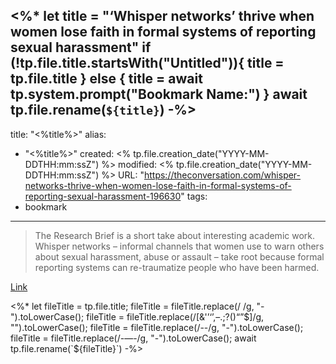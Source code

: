<%*
let title = "‘Whisper networks’ thrive when women lose faith in formal systems of reporting sexual harassment"
if (!tp.file.title.startsWith("Untitled")){
	title = tp.file.title
} else {
	title = await tp.system.prompt("Bookmark Name:")
}
await tp.file.rename(`${title}`)
-%>
---
title: "<%title%>"
alias:
- "<%title%>"
created: <% tp.file.creation_date("YYYY-MM-DDTHH:mm:ssZ") %>
modified: <% tp.file.creation_date("YYYY-MM-DDTHH:mm:ssZ") %>
URL:  "https://theconversation.com/whisper-networks-thrive-when-women-lose-faith-in-formal-systems-of-reporting-sexual-harassment-196630"
tags:
- bookmark
---

> The Research Brief is a short take about interesting academic work. Whisper networks – informal channels that women use to warn others about sexual harassment, abuse or assault – take root because formal reporting systems can re-traumatize people who have been harmed.

[Link](https://theconversation.com/whisper-networks-thrive-when-women-lose-faith-in-formal-systems-of-reporting-sexual-harassment-196630)

<%*
let fileTitle = tp.file.title;
fileTitle = fileTitle.replace(/ /g, "-").toLowerCase();
fileTitle = fileTitle.replace(/[&'’‘’,–.;?()“”$]/g, "").toLowerCase();
fileTitle = fileTitle.replace(/--/g, "-").toLowerCase();
fileTitle = fileTitle.replace(/-—-/g, "-").toLowerCase();
await tp.file.rename(`${fileTitle}`)
-%>
